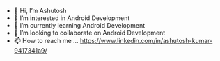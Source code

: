 - 👋 Hi, I’m Ashutosh
- 👀 I’m interested in Android Development
- 🌱 I’m currently learning Android Development
- 💞️ I’m looking to collaborate on Android Development
- 📫 How to reach me ... https://www.linkedin.com/in/ashutosh-kumar-9417341a9/

<!---
Ashutosh is a ✨ special ✨ repository because its `README.md` (this file) appears on your GitHub profile.
You can click the Preview link to take a look at your changes.
--->
